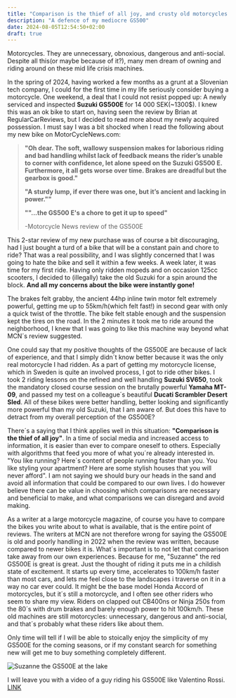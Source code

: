 ```yaml
---
title: "Comparison is the thief of all joy, and crusty old motorcycles rock!"
description: "A defence of my mediocre GS500"
date: 2024-08-05T12:54:50+02:00
draft: true
---
```


Motorcycles. They are unnecessary, obnoxious, dangerous and anti-social. Despite all this(or maybe because of it?), many men dream of owning and riding around on these mid life crisis machines.

In the spring of 2024, having worked a few months as a grunt at a Slovenian tech company, I could for the first time in my life seriously consider buying a motorcycle. One weekend, a deal that I could not resist popped up: A newly serviced and inspected **Suzuki GS500E** for 14 000 SEK(~1300$). I knew this was an ok bike to start on, having seen the review by Brian at RegularCarReviews, but I decided to read more about my newly acquired possession. I must say I was a bit shocked when I read the following about my new bike on MotorCycleNews.com:

>**"Oh dear. The soft, wallowy suspension makes for laborious riding and bad handling whilst lack of feedback means the rider’s unable to corner with confidence, let alone speed on the Suzuki GS500 E. Furthermore, it all gets worse over time. Brakes are dreadful but the gearbox is good."**
>
>**"A sturdy lump, if ever there was one, but it’s ancient and lacking in power.""**
>
>**""...the GS500 E's a chore to get it up to speed"**
>
> -Motorcycle News review of the GS500E

This 2-star review of my new purchase was of course a bit discouraging, had I just bought a turd of a bike that will be a constant pain and chore to ride? That was a real possibility, and I was slightly concerned that I was going to hate the bike and sell it within a few weeks.
A week later, it was time for my first ride. Having only ridden mopeds and on occasion 125cc scooters, I decided to (illegally) take the old Suzuki for a spin around the block. **And all my concerns about the bike were instantly gone!**

The brakes felt grabby, the ancient 44hp inline twin motor felt extremely powerful, getting me up to 55km/h(which felt fast!) in second gear with only a quick twist of the throttle. The bike felt stable enough and the suspension kept the tires on the road. In the 2 minutes it took me to ride around the neighborhood, I knew that I was going to like this machine way beyond what MCN´s review suggested.

One could say that my positive thoughts of the GS500E are because of lack of experience, and that I simply didn´t know better because it was the only real motorcycle I had ridden. As a part of getting my motorcycle license, which in Sweden is quite an involved process, I got to ride other bikes. I took 2 riding lessons on the refined and well handling **Suzuki SV650**, took the mandatory closed course session on the brutally powerful **Yamaha MT-09**, and passed my test on a colleague´s beautiful **Ducati Scrambler Desert Sled**. All of these bikes were better handling, better looking and significantly more powerful than my old Suzuki, that I am aware of. But does this have to detract from my overall perception of the GS500E?

There´s a saying that I think applies well in this situation: **"Comparison is the thief of all joy"**. In a time of social media and increased access to information, it is easier than ever to compare oneself to others. Especially with algorithms that feed you more of what you´re already interested in. "You like running? Here´s content of people running faster than you. You like styling your apartment? Here are some stylish houses that you will never afford". I am not saying we should bury our heads in the sand and avoid all information that could be compared to our own lives. I do however believe there can be value in choosing which comparisons are necessary and beneficial to make, and what comparisons we can disregard and avoid making.

As a writer at a large motorcycle magazine, of course you have to compare the bikes you write about to what is available, that is the entire point of reviews. The writers at MCN are not therefore wrong for saying the GS500E is old and poorly handling in 2022 when the review was written, because compared to newer bikes it is. What´s important is to not let that comparison take away from our own experiences. Because for me, "Suzanne" the red GS500E is great is great. Just the thought of riding it puts me in a childish state of excitement. It starts up every time, accelerates to 100km/h faster than most cars, and lets me feel close to the landscapes i traverse on it in a way no car ever could. It might be the base model Honda Accord of motorcycles, but it´s still a motorcycle, and I often see other riders who seem to share my view. Riders on clapped out CB400ns or Ninja 250s from the 80´s with drum brakes and barely enough power to hit 100km/h. These old machines are still motorcycles: unnecessary, dangerous and anti-social, and that´s probably what these riders like about them.

Only time will tell if I will be able to stoically enjoy the simplicity of my GS500E for the coming seasons, or if my constant search for something new will get me to buy something completely different.

![Suzanne the GS500E at the lake]( /images/blog/suzanne.png )

I will leave you with a video of a guy riding his GS500E like Valentino Rossi. [LINK](https://youtu.be/7aRElPOrU8o?si=5I3ize-2RXMJdYrS&t=384)
